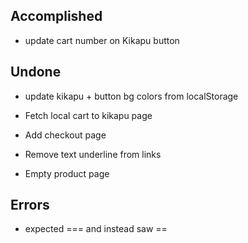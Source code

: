 ## Accomplished

- update cart number on Kikapu button

## Undone

- update kikapu + button bg colors from localStorage

- Fetch local cart to kikapu page

- Add checkout page

- Remove text underline from links

- Empty product page

## Errors

- expected === and instead saw ==